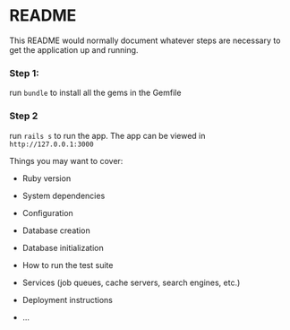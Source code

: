 # README

This README would normally document whatever steps are necessary to get the
application up and running.

### Step 1: 
run `bundle` to install all the gems in the Gemfile

### Step 2
run `rails s` to run the app. The app can be viewed in `http://127.0.0.1:3000`

Things you may want to cover:

* Ruby version

* System dependencies

* Configuration

* Database creation

* Database initialization

* How to run the test suite

* Services (job queues, cache servers, search engines, etc.)

* Deployment instructions

* ...

